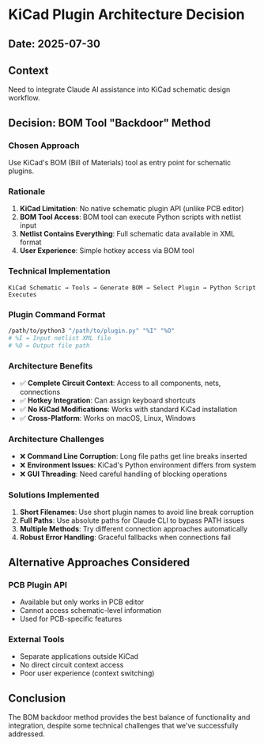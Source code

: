 # KiCad Plugin Architecture Decision

## Date: 2025-07-30

## Context
Need to integrate Claude AI assistance into KiCad schematic design workflow.

## Decision: BOM Tool "Backdoor" Method

### Chosen Approach
Use KiCad's BOM (Bill of Materials) tool as entry point for schematic plugins.

### Rationale
1. **KiCad Limitation**: No native schematic plugin API (unlike PCB editor)
2. **BOM Tool Access**: BOM tool can execute Python scripts with netlist input
3. **Netlist Contains Everything**: Full schematic data available in XML format
4. **User Experience**: Simple hotkey access via BOM tool

### Technical Implementation
```
KiCad Schematic → Tools → Generate BOM → Select Plugin → Python Script Executes
```

### Plugin Command Format
```bash
/path/to/python3 "/path/to/plugin.py" "%I" "%O"
# %I = Input netlist XML file
# %O = Output file path
```

### Architecture Benefits
- ✅ **Complete Circuit Context**: Access to all components, nets, connections
- ✅ **Hotkey Integration**: Can assign keyboard shortcuts
- ✅ **No KiCad Modifications**: Works with standard KiCad installation
- ✅ **Cross-Platform**: Works on macOS, Linux, Windows

### Architecture Challenges
- ❌ **Command Line Corruption**: Long file paths get line breaks inserted
- ❌ **Environment Issues**: KiCad's Python environment differs from system
- ❌ **GUI Threading**: Need careful handling of blocking operations

### Solutions Implemented
1. **Short Filenames**: Use short plugin names to avoid line break corruption
2. **Full Paths**: Use absolute paths for Claude CLI to bypass PATH issues  
3. **Multiple Methods**: Try different connection approaches automatically
4. **Robust Error Handling**: Graceful fallbacks when connections fail

## Alternative Approaches Considered

### PCB Plugin API
- Available but only works in PCB editor
- Cannot access schematic-level information
- Used for PCB-specific features

### External Tools
- Separate applications outside KiCad
- No direct circuit context access
- Poor user experience (context switching)

## Conclusion
The BOM backdoor method provides the best balance of functionality and integration, despite some technical challenges that we've successfully addressed.